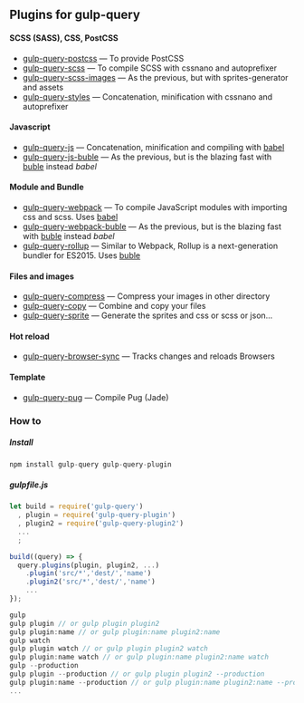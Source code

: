 ## Plugins for gulp-query

#### SCSS (SASS), CSS, PostCSS

* [gulp-query-postcss](https://github.com/gulp-query/gulp-query-postcss) — To provide PostCSS
* [gulp-query-scss](https://github.com/gulp-query/gulp-query-scss) — To compile SCSS with cssnano and autoprefixer
* [gulp-query-scss-images](https://github.com/gulp-query/gulp-query-scss-images) — As the previous, but with sprites-generator and assets
* [gulp-query-styles](https://github.com/gulp-query/gulp-query-styles) — Concatenation, minification with cssnano and autoprefixer

#### Javascript

* [gulp-query-js](https://github.com/gulp-query/gulp-query-js) — Concatenation, minification and compiling with [babel](http://babeljs.io/)
* [gulp-query-js-buble](https://github.com/gulp-query/gulp-query-js-buble) — As the previous, but is the blazing fast with [buble](https://buble.surge.sh/guide/) instead *babel*

#### Module and Bundle

* [gulp-query-webpack](https://github.com/gulp-query/gulp-query-webpack) — To compile JavaScript modules with importing css and scss. Uses [babel](http://babeljs.io/) 
* [gulp-query-webpack-buble](https://github.com/gulp-query/gulp-query-webpack-buble)  — As the previous, but is the blazing fast with [buble](https://buble.surge.sh/guide/) instead *babel*
* [gulp-query-rollup](https://github.com/gulp-query/gulp-query-rollup) — Similar to Webpack, Rollup is a next-generation bundler for ES2015. Uses [buble](https://buble.surge.sh/guide/)

#### Files and images

* [gulp-query-compress](https://github.com/gulp-query/gulp-query-compress) — Compress your images in other directory
* [gulp-query-copy](https://github.com/gulp-query/gulp-query-copy) — Combine and copy your files
* [gulp-query-sprite](https://github.com/gulp-query/gulp-query-sprite) — Generate the sprites and css or scss or json...

#### Hot reload
* [gulp-query-browser-sync](https://github.com/gulp-query/gulp-query-browser-sync) — Tracks changes and reloads Browsers 


#### Template
 * [gulp-query-pug](https://github.com/gulp-query/gulp-query-pug) — Compile Pug (Jade)
 
### How to

##### Install

```javascript
npm install gulp-query gulp-query-plugin
```

##### gulpfile.js

```javascript
let build = require('gulp-query')
  , plugin = require('gulp-query-plugin')
  , plugin2 = require('gulp-query-plugin2')
  ...
  ;

build((query) => {
  query.plugins(plugin, plugin2, ...)
    .plugin('src/*','dest/','name')
    .plugin2('src/*','dest/','name')
    ...
});
```

```javascript
gulp
gulp plugin // or gulp plugin plugin2
gulp plugin:name // or gulp plugin:name plugin2:name
gulp watch
gulp plugin watch // or gulp plugin plugin2 watch
gulp plugin:name watch // or gulp plugin:name plugin2:name watch
gulp --production
gulp plugin --production // or gulp plugin plugin2 --production
gulp plugin:name --production // or gulp plugin:name plugin2:name --production
...
```